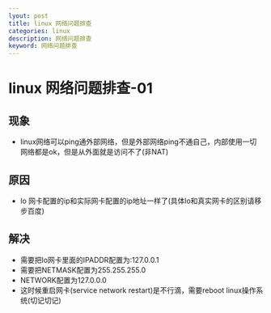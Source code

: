```yaml
---
lyout: post
title: linux 网络问题排查
categories: linux
description: 网络问题排查
keyword: 网络问题排查
---
```


# linux 网络问题排查-01

## 现象
* linux网络可以ping通外部网络，但是外部网络ping不通自己，内部使用一切网络都是ok，但是从外面就是访问不了(非NAT)

## 原因
* lo 网卡配置的ip和实际网卡配置的ip地址一样了(具体lo和真实网卡的区别请移步百度)

## 解决
* 需要把lo网卡里面的IPADDR配置为:127.0.0.1
* 需要把NETMASK配置为255.255.255.0
* NETWORK配置为127.0.0.0
* 这时候重启网卡(service network restart)是不行滴，需要reboot linux操作系统(切记切记)


